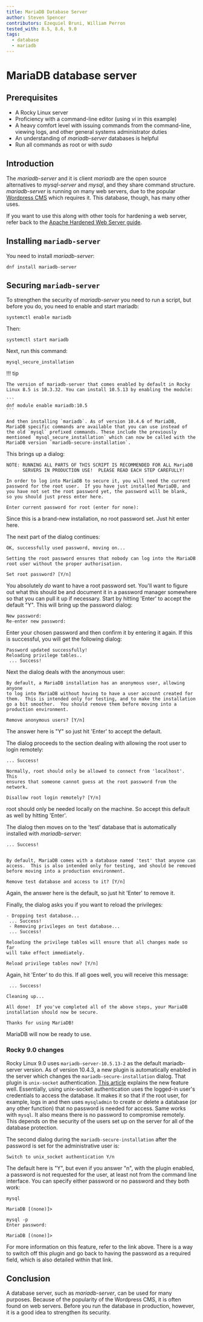 ```yaml
---
title: MariaDB Database Server
author: Steven Spencer
contributors: Ezequiel Bruni, William Perron
tested_with: 8.5, 8.6, 9.0
tags:
  - database
  - mariadb
---
```


# MariaDB database server

## Prerequisites

* A Rocky Linux server
* Proficiency with a command-line editor (using _vi_ in this example)
* A heavy comfort level with issuing commands from the command-line, viewing logs, and other general systems administrator duties
* An understanding of _mariadb-server_ databases is helpful
* Run all commands as root or with _sudo_

## Introduction

The _mariadb-server_ and it is client _mariadb_ are the open source alternatives to _mysql-server_ and _mysql_, and they share command structure. _mariadb-server_ is running on many web servers, due to the popular [Wordpress CMS](https://wordpress.org/) which requires it. This database, though, has many other uses.

If you want to use this along with other tools for hardening a web server, refer back to the [Apache Hardened Web Server guide](../web/apache_hardened_webserver/index.md).

## Installing `mariadb-server`

You need to install _mariadb-server_:

`dnf install mariadb-server`

## Securing `mariadb-server`

To strengthen the security of _mariadb-server_ you need to run a script, but before you do, you need to enable and start mariadb:

`systemctl enable mariadb`

Then:

`systemctl start mariadb`

Next, run this command:

`mysql_secure_installation`

!!! tip

    The version of mariadb-server that comes enabled by default in Rocky Linux 8.5 is 10.3.32. You can install 10.5.13 by enabling the module:

    ```
    dnf module enable mariadb:10.5
    ```

    And then installing `mariadb`. As of version 10.4.6 of MariaDB, MariaDB specific commands are available that you can use instead of the old `mysql` prefixed commands. These include the previously mentioned `mysql_secure_installation` which can now be called with the MariaDB version `mariadb-secure-installation`.

This brings up a dialog:

```
NOTE: RUNNING ALL PARTS OF THIS SCRIPT IS RECOMMENDED FOR ALL MariaDB
      SERVERS IN PRODUCTION USE!  PLEASE READ EACH STEP CAREFULLY!

In order to log into MariaDB to secure it, you will need the current
password for the root user.  If you have just installed MariaDB, and
you have not set the root password yet, the password will be blank,
so you should just press enter here.

Enter current password for root (enter for none):
```

Since this is a brand-new installation, no root password set. Just hit enter here.

The next part of the dialog continues:

```
OK, successfully used password, moving on...

Setting the root password ensures that nobody can log into the MariaDB
root user without the proper authorisation.

Set root password? [Y/n]
```

You absolutely _do_ want to have a root password set. You'll want to figure out what this should be and document it in a password manager somewhere so that you can pull it up if necessary. Start by hitting 'Enter' to accept the default "Y". This will bring up the password dialog:

```
New password:
Re-enter new password:
```

Enter your chosen password and then confirm it by entering it again. If this is successful, you will get the following dialog:

```
Password updated successfully!
Reloading privilege tables..
 ... Success!
```

Next the dialog deals with the anonymous user:

```
By default, a MariaDB installation has an anonymous user, allowing anyone
to log into MariaDB without having to have a user account created for
them.  This is intended only for testing, and to make the installation
go a bit smoother.  You should remove them before moving into a
production environment.

Remove anonymous users? [Y/n]
```

The answer here is "Y" so just hit 'Enter' to accept the default.

The dialog proceeds to the section dealing with allowing the root user to login remotely:

```
... Success!

Normally, root should only be allowed to connect from 'localhost'.  This
ensures that someone cannot guess at the root password from the network.

Disallow root login remotely? [Y/n]
```

root should only be needed locally on the machine. So accept this default as well by hitting 'Enter'.

The dialog then moves on to the 'test' database that is automatically installed with _mariadb-server_:

```
... Success!


By default, MariaDB comes with a database named 'test' that anyone can
access.  This is also intended only for testing, and should be removed
before moving into a production environment.

Remove test database and access to it? [Y/n]
```

Again, the answer here is the default, so just hit 'Enter' to remove it.

Finally, the dialog asks you if you want to reload the privileges:

```
- Dropping test database...
 ... Success!
 - Removing privileges on test database...
 ... Success!

Reloading the privilege tables will ensure that all changes made so far
will take effect immediately.

Reload privilege tables now? [Y/n]
```

Again, hit 'Enter' to do this. If all goes well, you will receive this message:

```
 ... Success!

Cleaning up...

All done!  If you've completed all of the above steps, your MariaDB
installation should now be secure.

Thanks for using MariaDB!
```

MariaDB will now be ready to use.

### Rocky 9.0 changes

Rocky Linux 9.0 uses `mariadb-server-10.5.13-2` as the default mariadb-server version. As of version 10.4.3, a new plugin is automatically enabled in the server which changes the `mariadb-secure-installation` dialog. That plugin is `unix-socket` authentication. [This article](https://mariadb.com/kb/en/authentication-plugin-unix-socket/) explains the new feature well. Essentially, using unix-socket authentication uses the logged-in user's credentials to access the database. It makes it so that if the root user, for example, logs in and then uses `mysqladmin` to create or delete a database (or any other function) that no password is needed for access. Same works with `mysql`. It also means there is no password to compromise remotely. This depends on the security of the users set up on the server for all of the database protection. 

The second dialog during the `mariadb-secure-installation` after the password is set for the administrative user is:

```
Switch to unix_socket authentication Y/n
```

The default here is "Y", but even if you answer "n", with the plugin enabled, a password is not requested for the user, at least not from the command line interface. You can specify either password or no password and they both work:

```
mysql

MariaDB [(none)]>
```

```
mysql -p
Enter password:

MariaDB [(none)]>
```

For more information on this feature, refer to the link above. There is a way to switch off this plugin and go back to having the password as a required field, which is also detailed within that link.

## Conclusion

A database server, such as _mariadb-server_, can be used for many purposes. Because of the popularity of the Wordpress CMS, it is often found on web servers. Before you run the database in production, however, it is a good idea to strengthen its security.
